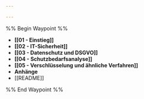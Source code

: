 ```yaml
---

---
```

%% Begin Waypoint %%
- **[[01 - Einstieg]]**
- **[[02 - IT-Sicherheit]]**
- **[[03 - Datenschutz und DSGVO]]**
- **[[04 - Schutzbedarfsanalyse]]**
- **[[05 - Verschlüsselung und ähnliche Verfahren]]**
- **Anhänge**
- [[README]]

%% End Waypoint %%